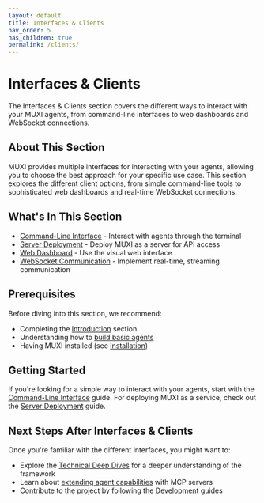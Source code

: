```yaml
---
layout: default
title: Interfaces & Clients
nav_order: 5
has_children: true
permalink: /clients/
---
```


# Interfaces & Clients

The Interfaces & Clients section covers the different ways to interact with your MUXI agents, from command-line interfaces to web dashboards and WebSocket connections.

## About This Section

MUXI provides multiple interfaces for interacting with your agents, allowing you to choose the best approach for your specific use case. This section explores the different client options, from simple command-line tools to sophisticated web dashboards and real-time WebSocket connections.

## What's In This Section

- [Command-Line Interface](/clients/cli) - Interact with agents through the terminal
- [Server Deployment](/clients/server) - Deploy MUXI as a server for API access
- [Web Dashboard](/clients/web) - Use the visual web interface
- [WebSocket Communication](/clients/websocket) - Implement real-time, streaming communication

## Prerequisites

Before diving into this section, we recommend:
- Completing the [Introduction](/intro/) section
- Understanding how to [build basic agents](/agents/simple)
- Having MUXI installed (see [Installation](/intro/installation))

## Getting Started

If you're looking for a simple way to interact with your agents, start with the [Command-Line Interface](/clients/cli) guide. For deploying MUXI as a service, check out the [Server Deployment](/clients/server) guide.

## Next Steps After Interfaces & Clients

Once you're familiar with the different interfaces, you might want to:
- Explore the [Technical Deep Dives](/technical/) for a deeper understanding of the framework
- Learn about [extending agent capabilities](/extend/) with MCP servers
- Contribute to the project by following the [Development](/development/) guides
